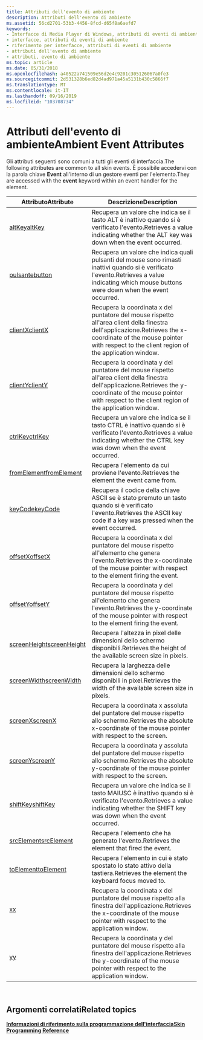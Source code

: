 ```yaml
---
title: Attributi dell'evento di ambiente
description: Attributi dell'evento di ambiente
ms.assetid: 56cd2701-53b3-4456-8fcd-d65f8a6aefd7
keywords:
- Interfacce di Media Player di Windows, attributi di eventi di ambiente
- interfacce, attributi di eventi di ambiente
- riferimento per interfacce, attributi di eventi di ambiente
- attributi dell'evento di ambiente
- attributi, evento di ambiente
ms.topic: article
ms.date: 05/31/2018
ms.openlocfilehash: a40522a741509e56d2e4c9201c305126067a0fe3
ms.sourcegitcommit: 2d531328b6ed82d4ad971a45a5131b430c5866f7
ms.translationtype: MT
ms.contentlocale: it-IT
ms.lasthandoff: 09/16/2019
ms.locfileid: "103708734"
---
```

# <a name="ambient-event-attributes"></a><span data-ttu-id="ee005-108">Attributi dell'evento di ambiente</span><span class="sxs-lookup"><span data-stu-id="ee005-108">Ambient Event Attributes</span></span>

<span data-ttu-id="ee005-109">Gli attributi seguenti sono comuni a tutti gli eventi di interfaccia.</span><span class="sxs-lookup"><span data-stu-id="ee005-109">The following attributes are common to all skin events.</span></span> <span data-ttu-id="ee005-110">È possibile accedervi con la parola chiave **Event** all'interno di un gestore eventi per l'elemento.</span><span class="sxs-lookup"><span data-stu-id="ee005-110">They are accessed with the **event** keyword within an event handler for the element.</span></span>



| <span data-ttu-id="ee005-111">Attributo</span><span class="sxs-lookup"><span data-stu-id="ee005-111">Attribute</span></span>                              | <span data-ttu-id="ee005-112">Descrizione</span><span class="sxs-lookup"><span data-stu-id="ee005-112">Description</span></span>                                                                                                  |
|----------------------------------------|--------------------------------------------------------------------------------------------------------------|
| [<span data-ttu-id="ee005-113">altKey</span><span class="sxs-lookup"><span data-stu-id="ee005-113">altKey</span></span>](event-altkey.md)             | <span data-ttu-id="ee005-114">Recupera un valore che indica se il tasto ALT è inattivo quando si è verificato l'evento.</span><span class="sxs-lookup"><span data-stu-id="ee005-114">Retrieves a value indicating whether the ALT key was down when the event occurred.</span></span>                           |
| [<span data-ttu-id="ee005-115">pulsante</span><span class="sxs-lookup"><span data-stu-id="ee005-115">button</span></span>](event-button.md)             | <span data-ttu-id="ee005-116">Recupera un valore che indica quali pulsanti del mouse sono rimasti inattivi quando si è verificato l'evento.</span><span class="sxs-lookup"><span data-stu-id="ee005-116">Retrieves a value indicating which mouse buttons were down when the event occurred.</span></span>                          |
| [<span data-ttu-id="ee005-117">clientX</span><span class="sxs-lookup"><span data-stu-id="ee005-117">clientX</span></span>](event-clientx.md)           | <span data-ttu-id="ee005-118">Recupera la coordinata x del puntatore del mouse rispetto all'area client della finestra dell'applicazione.</span><span class="sxs-lookup"><span data-stu-id="ee005-118">Retrieves the x-coordinate of the mouse pointer with respect to the client region of the application window.</span></span> |
| [<span data-ttu-id="ee005-119">clientY</span><span class="sxs-lookup"><span data-stu-id="ee005-119">clientY</span></span>](event-clienty.md)           | <span data-ttu-id="ee005-120">Recupera la coordinata y del puntatore del mouse rispetto all'area client della finestra dell'applicazione.</span><span class="sxs-lookup"><span data-stu-id="ee005-120">Retrieves the y-coordinate of the mouse pointer with respect to the client region of the application window.</span></span> |
| [<span data-ttu-id="ee005-121">ctrlKey</span><span class="sxs-lookup"><span data-stu-id="ee005-121">ctrlKey</span></span>](event-ctrlkey.md)           | <span data-ttu-id="ee005-122">Recupera un valore che indica se il tasto CTRL è inattivo quando si è verificato l'evento.</span><span class="sxs-lookup"><span data-stu-id="ee005-122">Retrieves a value indicating whether the CTRL key was down when the event occurred.</span></span>                          |
| [<span data-ttu-id="ee005-123">fromElement</span><span class="sxs-lookup"><span data-stu-id="ee005-123">fromElement</span></span>](event-fromelement.md)   | <span data-ttu-id="ee005-124">Recupera l'elemento da cui proviene l'evento.</span><span class="sxs-lookup"><span data-stu-id="ee005-124">Retrieves the element the event came from.</span></span>                                                                   |
| [<span data-ttu-id="ee005-125">keyCode</span><span class="sxs-lookup"><span data-stu-id="ee005-125">keyCode</span></span>](event-keycode.md)           | <span data-ttu-id="ee005-126">Recupera il codice della chiave ASCII se è stato premuto un tasto quando si è verificato l'evento.</span><span class="sxs-lookup"><span data-stu-id="ee005-126">Retrieves the ASCII key code if a key was pressed when the event occurred.</span></span>                                   |
| [<span data-ttu-id="ee005-127">offsetX</span><span class="sxs-lookup"><span data-stu-id="ee005-127">offsetX</span></span>](event-offsetx.md)           | <span data-ttu-id="ee005-128">Recupera la coordinata x del puntatore del mouse rispetto all'elemento che genera l'evento.</span><span class="sxs-lookup"><span data-stu-id="ee005-128">Retrieves the x-coordinate of the mouse pointer with respect to the element firing the event.</span></span>                |
| [<span data-ttu-id="ee005-129">offsetY</span><span class="sxs-lookup"><span data-stu-id="ee005-129">offsetY</span></span>](event-offsety.md)           | <span data-ttu-id="ee005-130">Recupera la coordinata y del puntatore del mouse rispetto all'elemento che genera l'evento.</span><span class="sxs-lookup"><span data-stu-id="ee005-130">Retrieves the y-coordinate of the mouse pointer with respect to the element firing the event.</span></span>                |
| [<span data-ttu-id="ee005-131">screenHeight</span><span class="sxs-lookup"><span data-stu-id="ee005-131">screenHeight</span></span>](event-screenheight.md) | <span data-ttu-id="ee005-132">Recupera l'altezza in pixel delle dimensioni dello schermo disponibili.</span><span class="sxs-lookup"><span data-stu-id="ee005-132">Retrieves the height of the available screen size in pixels.</span></span>                                                 |
| [<span data-ttu-id="ee005-133">screenWidth</span><span class="sxs-lookup"><span data-stu-id="ee005-133">screenWidth</span></span>](event-screenwidth.md)   | <span data-ttu-id="ee005-134">Recupera la larghezza delle dimensioni dello schermo disponibili in pixel.</span><span class="sxs-lookup"><span data-stu-id="ee005-134">Retrieves the width of the available screen size in pixels.</span></span>                                                  |
| [<span data-ttu-id="ee005-135">screenX</span><span class="sxs-lookup"><span data-stu-id="ee005-135">screenX</span></span>](event-screenx.md)           | <span data-ttu-id="ee005-136">Recupera la coordinata x assoluta del puntatore del mouse rispetto allo schermo.</span><span class="sxs-lookup"><span data-stu-id="ee005-136">Retrieves the absolute x-coordinate of the mouse pointer with respect to the screen.</span></span>                         |
| [<span data-ttu-id="ee005-137">screenY</span><span class="sxs-lookup"><span data-stu-id="ee005-137">screenY</span></span>](event-screeny.md)           | <span data-ttu-id="ee005-138">Recupera la coordinata y assoluta del puntatore del mouse rispetto allo schermo.</span><span class="sxs-lookup"><span data-stu-id="ee005-138">Retrieves the absolute y-coordinate of the mouse pointer with respect to the screen.</span></span>                         |
| [<span data-ttu-id="ee005-139">shiftKey</span><span class="sxs-lookup"><span data-stu-id="ee005-139">shiftKey</span></span>](event-shiftkey.md)         | <span data-ttu-id="ee005-140">Recupera un valore che indica se il tasto MAIUSC è inattivo quando si è verificato l'evento.</span><span class="sxs-lookup"><span data-stu-id="ee005-140">Retrieves a value indicating whether the SHIFT key was down when the event occurred.</span></span>                         |
| [<span data-ttu-id="ee005-141">srcElement</span><span class="sxs-lookup"><span data-stu-id="ee005-141">srcElement</span></span>](event-srcelement.md)     | <span data-ttu-id="ee005-142">Recupera l'elemento che ha generato l'evento.</span><span class="sxs-lookup"><span data-stu-id="ee005-142">Retrieves the element that fired the event.</span></span>                                                                  |
| [<span data-ttu-id="ee005-143">toElement</span><span class="sxs-lookup"><span data-stu-id="ee005-143">toElement</span></span>](event-toelement.md)       | <span data-ttu-id="ee005-144">Recupera l'elemento in cui è stato spostato lo stato attivo della tastiera.</span><span class="sxs-lookup"><span data-stu-id="ee005-144">Retrieves the element the keyboard focus moved to.</span></span>                                                           |
| [<span data-ttu-id="ee005-145">x</span><span class="sxs-lookup"><span data-stu-id="ee005-145">x</span></span>](event-x.md)                       | <span data-ttu-id="ee005-146">Recupera la coordinata x del puntatore del mouse rispetto alla finestra dell'applicazione.</span><span class="sxs-lookup"><span data-stu-id="ee005-146">Retrieves the x-coordinate of the mouse pointer with respect to the application window.</span></span>                      |
| [<span data-ttu-id="ee005-147">y</span><span class="sxs-lookup"><span data-stu-id="ee005-147">y</span></span>](event-y.md)                       | <span data-ttu-id="ee005-148">Recupera la coordinata y del puntatore del mouse rispetto alla finestra dell'applicazione.</span><span class="sxs-lookup"><span data-stu-id="ee005-148">Retrieves the y-coordinate of the mouse pointer with respect to the application window.</span></span>                      |



 

## <a name="related-topics"></a><span data-ttu-id="ee005-149">Argomenti correlati</span><span class="sxs-lookup"><span data-stu-id="ee005-149">Related topics</span></span>

<dl> <dt>

[<span data-ttu-id="ee005-150">**Informazioni di riferimento sulla programmazione dell'interfaccia**</span><span class="sxs-lookup"><span data-stu-id="ee005-150">**Skin Programming Reference**</span></span>](skin-programming-reference.md)
</dt> </dl>

 

 




